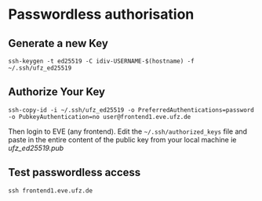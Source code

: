 # Passwordless authorisation


## Generate a new Key

`ssh-keygen -t ed25519 -C idiv-USERNAME-$(hostname) -f ~/.ssh/ufz_ed25519`


## Authorize Your Key

`ssh-copy-id -i ~/.ssh/ufz_ed25519 -o PreferredAuthentications=password -o PubkeyAuthentication=no user@frontend1.eve.ufz.de`

Then login to EVE (any frontend). Edit the `~/.ssh/authorized_keys` file and paste in the entire content of the public key from your local machine ie *ufz_ed25519.pub*


## Test passwordless access

`ssh frontend1.eve.ufz.de`

